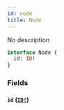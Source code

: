 ```yaml
---
id: node
title: Node
---
```


No description

```graphql
interface Node {
  id: ID!
}
```

### Fields

#### `id` ([`ID!`](/docs/partners/truework/scalars/id))
